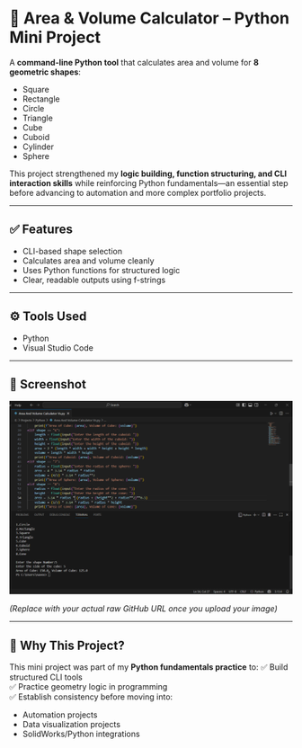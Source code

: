 # 📐 Area & Volume Calculator – Python Mini Project

A **command-line Python tool** that calculates area and volume for **8 geometric shapes**:
- Square
- Rectangle
- Circle
- Triangle
- Cube
- Cuboid
- Cylinder
- Sphere

This project strengthened my **logic building, function structuring, and CLI interaction skills** while reinforcing Python fundamentals—an essential step before advancing to automation and more complex portfolio projects.

---

## ✅ Features
- CLI-based shape selection
- Calculates area and volume cleanly
- Uses Python functions for structured logic
- Clear, readable outputs using f-strings

---

## ⚙️ Tools Used
- Python
- Visual Studio Code

---

## 📸 Screenshot

![Area and Volume Calculator](https://github.com/Naveen908025/Python-Mini-Project/blob/10b5a5b819b3874181ccae073754ac2e2fe504c4/Area_And_Volume_Calculator/Screenshot%202025-07-19%20134844.png)

*(Replace with your actual raw GitHub URL once you upload your image)*

---

## 🚀 Why This Project?
This mini project was part of my **Python fundamentals practice** to:
✅ Build structured CLI tools  
✅ Practice geometry logic in programming  
✅ Establish consistency before moving into:
- Automation projects
- Data visualization projects
- SolidWorks/Python integrations

